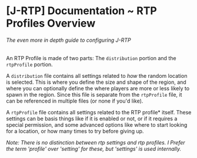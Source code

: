 # [J-RTP] Documentation ~ RTP Profiles Overview

###### The even more in depth guide to configuring J-RTP

An RTP Profile is made of two parts: The `distribution` portion and the `rtpProfile` portion.

A `distribution` file contains all settings related to *how* the random location is selected. This is where you define
the size and shape of the region, and where you can optionally define the where players are more or less likely to spawn
in the region. Since this file is separate from the `rtpProfile` file, it can be referenced in multiple files (or none
if you'd like).

A `rtpProfile` file contains all settings related to the RTP profile* itself. These settings can be basis things like
if it is enabled or not, or if it requires a special permission, and some advanced options like where to start looking
for a location, or how many times to try before giving up.

*Note: There is no distinction between rtp settings and rtp profiles. I Prefer the term 'profile' over 'setting' for
these, but 'settings' is used internally.*
